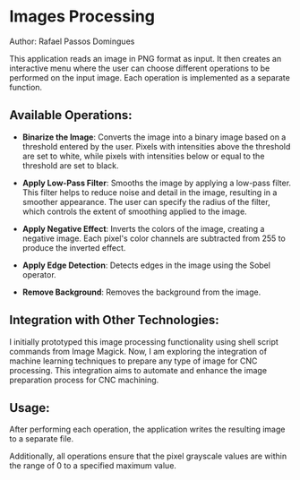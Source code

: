 # Images Processing

Author: Rafael Passos Domingues

This application reads an image in PNG format as input. It then creates an interactive menu where the user can choose different operations to be performed on the input image. Each operation is implemented as a separate function.

## Available Operations:

- **Binarize the Image**: Converts the image into a binary image based on a threshold entered by the user. Pixels with intensities above the threshold are set to white, while pixels with intensities below or equal to the threshold are set to black.

- **Apply Low-Pass Filter**: Smooths the image by applying a low-pass filter. This filter helps to reduce noise and detail in the image, resulting in a smoother appearance. The user can specify the radius of the filter, which controls the extent of smoothing applied to the image.

- **Apply Negative Effect**: Inverts the colors of the image, creating a negative image. Each pixel's color channels are subtracted from 255 to produce the inverted effect.

- **Apply Edge Detection**: Detects edges in the image using the Sobel operator.

- **Remove Background**: Removes the background from the image.

## Integration with Other Technologies:

I initially prototyped this image processing functionality using shell script commands from Image Magick. Now, I am exploring the integration of machine learning techniques to prepare any type of image for CNC processing. This integration aims to automate and enhance the image preparation process for CNC machining.

## Usage:

After performing each operation, the application writes the resulting image to a separate file.

Additionally, all operations ensure that the pixel grayscale values are within the range of 0 to a specified maximum value.
